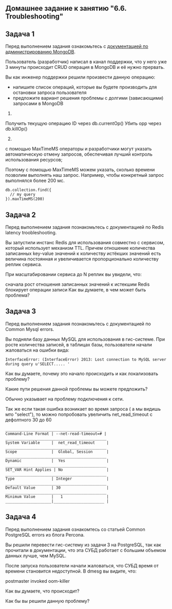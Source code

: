 ## Домашнее задание к занятию "6.6. Troubleshooting"

## Задача 1

Перед выполнением задания ознакомьтесь с [документацией по администрированию MongoDB](https://docs.mongodb.com/manual/administration/).

Пользователь (разработчик) написал в канал поддержки, что у него уже 3 минуты происходит CRUD операция в MongoDB и её нужно прервать.

Вы как инженер поддержки решили произвести данную операцию:

- напишите список операций, которые вы будете производить для остановки запроса пользователя
- предложите вариант решения проблемы с долгими (зависающими) запросами в MongoDB

1. 
Получить текущую операцию ID через db.currentOp()
Убить opp через db.killOp()

2.

с помощью MaxTimeMS операторы и разработчики могут указать автоматическую отмену запросов, обеспечивая лучший контроль использования ресурсов;

Поэтому с помощью MaxTimeMS можем указать, сколько времени позволим выполнять наш запрос. Например, чтобы конкретный запрос выполнялся более 200 мс.

```
db.collection.find({
  // my query
}).maxTimeMS(200)
```


## Задача 2

Перед выполнением задания познакомьтесь с документацией по Redis latency troobleshooting.

Вы запустили инстанс Redis для использования совместно с сервисом, который использует механизм TTL. Причем отношение количества записанных key-value значений к количеству истёкших значений есть величина постоянная и увеличивается пропорционально количеству реплик сервиса.

При масштабировании сервиса до N реплик вы увидели, что:

сначала рост отношения записанных значений к истекшим
Redis блокирует операции записи
Как вы думаете, в чем может быть проблема?

## Задача 3

Перед выполнением задания познакомьтесь с документацией по Common Mysql errors.

Вы подняли базу данных MySQL для использования в гис-системе. При росте количества записей, в таблицах базы, пользователи начали жаловаться на ошибки вида:

```
InterfaceError: (InterfaceError) 2013: Lost connection to MySQL server during query u'SELECT..... '
```

Как вы думаете, почему это начало происходить и как локализовать проблему?

Какие пути решения данной проблемы вы можете предложить?

Обычно указывает на проблему подключения к сети.

Так же если такая ошибка возникает во время запроса ( а мы видишь мто "select"), то можно попробовать увеличить net_read_timeout с дефолтного 30 до 60 

```
__________________________________________
Command-Line Format	| --net-read-timeout=# |
____________________________________________
System Variable	    |  net_read_timeout     |
____________________________________________
Scope	            |  Global, Session      |
____________________________________________
Dynamic	            |  Yes                  |
____________________________________________
SET_VAR Hint Applies | No                   |
____________________________________________
Type	            | Integer               |
____________________________________________
Default Value       | 30                    |
____________________________________________
Minimum Value       |	1                   |
____________________|______________________ |
```

## Задача 4

Перед выполнением задания ознакомтесь со статьей Common PostgreSQL errors из блога Percona.

Вы решили перевести гис-систему из задачи 3 на PostgreSQL, так как прочитали в документации, что эта СУБД работает с большим объемом данных лучше, чем MySQL.

После запуска пользователи начали жаловаться, что СУБД время от времени становится недоступной. В dmesg вы видите, что:

postmaster invoked oom-killer

Как вы думаете, что происходит?

Как бы вы решили данную проблему?